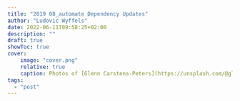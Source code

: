 ```yaml
---
title: "2019 08_automate Dependency Updates"
author: "Ludovic Wyffels"
date: 2022-06-11T09:58:25+02:00
description: ""
draft: true
showToc: true
cover:
    image: "cover.png"
    relative: true
    caption: Photos of [Glenn Carstens-Peters](https://unsplash.com/@glenncarstenspeters) on [Unsplash](https://unsplash.com)
tags:
  - "post"
---
```

